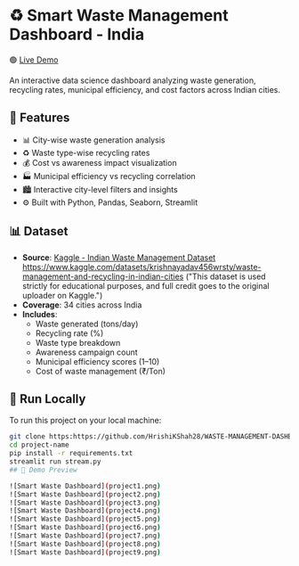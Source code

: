 # ♻️ Smart Waste Management Dashboard - India
🟢 [Live Demo](https://waste-management-dashboard-hyfskwffxgxixx7jm7g9xc.streamlit.app/)

An interactive data science dashboard analyzing waste generation, recycling rates, municipal efficiency, and cost factors across Indian cities.

## 📌 Features

- 📊 City-wise waste generation analysis
- ♻️ Waste type-wise recycling rates
- 💰 Cost vs awareness impact visualization
- 🏭 Municipal efficiency vs recycling correlation
- 🏙️ Interactive city-level filters and insights
- ⚙️ Built with Python, Pandas, Seaborn, Streamlit

## 📊 Dataset

- **Source**: [Kaggle - Indian Waste Management Dataset](https://www.kaggle.com/) https://www.kaggle.com/datasets/krishnayadav456wrsty/waste-management-and-recycling-in-indian-cities ("This dataset is used strictly for educational purposes, and full credit goes to the original uploader on Kaggle.")
- **Coverage**: 34 cities across India
- **Includes**:
  - Waste generated (tons/day)
  - Recycling rate (%)
  - Waste type breakdown
  - Awareness campaign count
  - Municipal efficiency scores (1–10)
  - Cost of waste management (₹/Ton)

## 🚀 Run Locally

To run this project on your local machine:

```bash
git clone https:https://github.com/HrishiKShah28/WASTE-MANAGEMENT-DASHBOARD
cd project-name
pip install -r requirements.txt
streamlit run stream.py
## 📸 Demo Preview

![Smart Waste Dashboard](project1.png)
![Smart Waste Dashboard](project2.png)
![Smart Waste Dashboard](project3.png)
![Smart Waste Dashboard](project4.png)
![Smart Waste Dashboard](project5.png)
![Smart Waste Dashboard](project6.png)
![Smart Waste Dashboard](project7.png)
![Smart Waste Dashboard](project8.png)
![Smart Waste Dashboard](project9.png)
